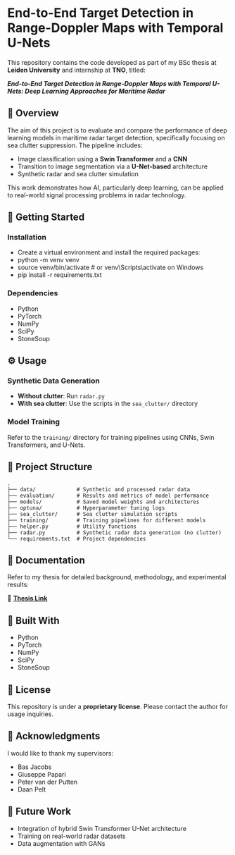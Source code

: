 # End-to-End Target Detection in Range-Doppler Maps with Temporal U-Nets

This repository contains the code developed as part of my BSc thesis at **Leiden University** and internship at **TNO**, titled:

**_End-to-End Target Detection in Range-Doppler Maps with Temporal U-Nets: Deep Learning Approaches for Maritime Radar_**

## 📘 Overview

The aim of this project is to evaluate and compare the performance of deep learning models in maritime radar target detection, specifically focusing on sea clutter suppression. The pipeline includes:

- Image classification using a **Swin Transformer** and a **CNN**
- Transition to image segmentation via a **U-Net-based** architecture
- Synthetic radar and sea clutter simulation

This work demonstrates how AI, particularly deep learning, can be applied to real-world signal processing problems in radar technology.

## 🚀 Getting Started

### Installation

- Create a virtual environment and install the required packages:
- python -m venv venv
- source venv/bin/activate # or venv\Scripts\activate on Windows
- pip install -r requirements.txt


### Dependencies

- Python
- PyTorch
- NumPy
- SciPy
- StoneSoup

## ⚙️ Usage

### Synthetic Data Generation

- **Without clutter**: Run `radar.py`
- **With sea clutter**: Use the scripts in the `sea_clutter/` directory

### Model Training

Refer to the `training/` directory for training pipelines using CNNs, Swin Transformers, and U-Nets.

## 📂 Project Structure
```plaintext
.
├── data/             # Synthetic and processed radar data  
├── evaluation/       # Results and metrics of model performance  
├── models/           # Saved model weights and architectures  
├── optuna/           # Hyperparameter tuning logs  
├── sea_clutter/      # Sea clutter simulation scripts  
├── training/         # Training pipelines for different models  
├── helper.py         # Utility functions  
├── radar.py          # Synthetic radar data generation (no clutter)  
└── requirements.txt  # Project dependencies  
```

## 📄 Documentation

Refer to my thesis for detailed background, methodology, and experimental results:

📄 **[Thesis Link](#)** 

## 🧠 Built With

- Python
- PyTorch
- NumPy
- SciPy
- StoneSoup

## 📜 License

This repository is under a **proprietary license**. Please contact the author for usage inquiries.

## 🙌 Acknowledgments

I would like to thank my supervisors:

- Bas Jacobs
- Giuseppe Papari
- Peter van der Putten
- Daan Pelt

## 🔭 Future Work

- Integration of hybrid Swin Transformer U-Net architecture
- Training on real-world radar datasets
- Data augmentation with GANs

